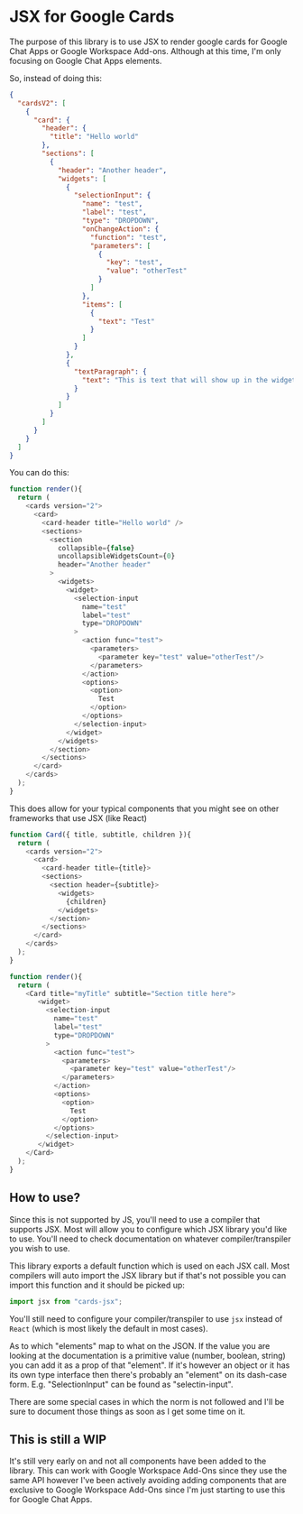# JSX for Google Cards

The purpose of this library is to use JSX to render google cards for Google Chat Apps or Google Workspace Add-ons. Although at this time, I'm only focusing on Google Chat Apps elements.

So, instead of doing this:

```json
{
  "cardsV2": [
    {
      "card": {
        "header": {
          "title": "Hello world"
        },
        "sections": [
          {
            "header": "Another header",
            "widgets": [
              {
                "selectionInput": {
                  "name": "test",
                  "label": "test",
                  "type": "DROPDOWN",
                  "onChangeAction": {
                    "function": "test",
                    "parameters": [
                      {
                        "key": "test",
                        "value": "otherTest"
                      }
                    ]
                  },
                  "items": [
                    {
                      "text": "Test"
                    }
                  ]
                }
              },
              {
                "textParagraph": {
                  "text": "This is text that will show up in the widget"
                }
              }
            ]
          }
        ]
      }
    }
  ]
}
```

You can do this:

```js
function render(){
  return (
    <cards version="2">
      <card>
        <card-header title="Hello world" />
        <sections>
          <section
            collapsible={false}
            uncollapsibleWidgetsCount={0}
            header="Another header"
          >
            <widgets>
              <widget>
                <selection-input
                  name="test"
                  label="test"
                  type="DROPDOWN"
                >
                  <action func="test">
                    <parameters>
                      <parameter key="test" value="otherTest"/>
                    </parameters>
                  </action>
                  <options>
                    <option>
                      Test
                    </option>
                  </options>
                </selection-input>
              </widget>
            </widgets>
          </section>
        </sections>
      </card>
    </cards>
  );
}
```

This does allow for your typical components that you might see on other frameworks that use JSX (like React)

```js
function Card({ title, subtitle, children }){
  return (
    <cards version="2">
      <card>
        <card-header title={title}>
        <sections>
          <section header={subtitle}>
            <widgets>
              {children}
            </widgets>
          </section>
        </sections>
      </card>
    </cards>
  );
}

function render(){
  return (
    <Card title="myTitle" subtitle="Section title here">
       <widget>
         <selection-input
           name="test"
           label="test"
           type="DROPDOWN"
         >
           <action func="test">
             <parameters>
               <parameter key="test" value="otherTest"/>
             </parameters>
           </action>
           <options>
             <option>
               Test
             </option>
           </options>
         </selection-input>
       </widget>
    </Card>
  );
}

```

## How to use?

Since this is not supported by JS, you'll need to use a compiler that supports JSX.
Most will allow you to configure which JSX library you'd like to use. You'll need
to check documentation on whatever compiler/transpiler you wish to use.

This library exports a default function which is used on each JSX call. Most compilers
will auto import the JSX library but if that's not possible you can import this function
and it should be picked up:

```js
import jsx from "cards-jsx";
```

You'll still need to configure your compiler/transpiler to use `jsx` instead of `React`
(which is most likely the default in most cases).

As to which "elements" map to what on the JSON. If the value you are looking at
the documentation is a primitive value (number, boolean, string) you can add it as
a prop of that "element". If it's however an object or it has its own type interface then
there's probably an "element" on its dash-case form. E.g. "SelectionInput" can be found as
"selectin-input".

There are some special cases in which the norm is not followed and I'll be sure to document
those things as soon as I get some time on it.

## This is still a WIP

It's still very early on and not all components have been added to the library.
This can work with Google Workspace Add-Ons since they use the same API however
I've been actively avoiding adding components that are exclusive to Google
Workspace Add-Ons since I'm just starting to use this for Google Chat Apps.

